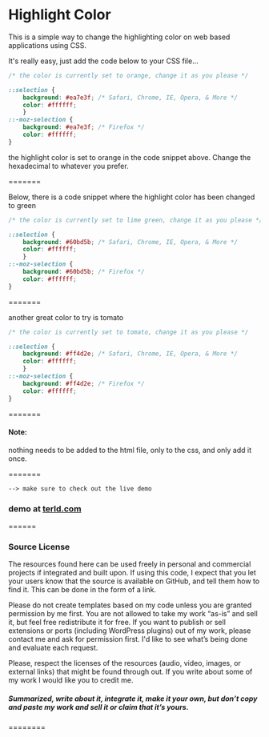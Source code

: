 Highlight Color
===============

This is a simple way to change the highlighting color on web based applications using CSS.

It's really easy, just add the code below to your CSS file...

```css
/* the color is currently set to orange, change it as you please */

::selection {
    background: #ea7e3f; /* Safari, Chrome, IE, Opera, & More */
    color: #ffffff;
    }
::-moz-selection {
    background: #ea7e3f; /* Firefox */
    color: #ffffff;
}

```

the highlight color is set to orange in the code snippet above. Change the hexadecimal to whatever you prefer.

=======

Below, there is a code snippet where the highlight color has been changed to green

```css
/* the color is currently set to lime green, change it as you please */

::selection {
    background: #60bd5b; /* Safari, Chrome, IE, Opera, & More */
    color: #ffffff;
    }
::-moz-selection {
    background: #60bd5b; /* Firefox */
    color: #ffffff;
}
```
=======

another great color to try is tomato

```css
/* the color is currently set to tomato, change it as you please */

::selection {
    background: #ff4d2e; /* Safari, Chrome, IE, Opera, & More */
    color: #ffffff;
    }
::-moz-selection {
    background: #ff4d2e; /* Firefox */
    color: #ffffff;
}
```

=======

#### Note:

nothing needs to be added to the html file, only to the css, and only add it once.

=======


```
--> make sure to check out the live demo
```

### demo at [terld.com](http://terld.com/)

======

### Source License

The resources found here can be used freely in personal and commercial projects if integrated and built upon. If using this code, I expect that you let your users know that the source is available on GitHub, and tell them how to find it. This can be done in the form of a link. 

Please do not create templates based on my code unless you are granted permission by me first. You are not allowed to take my work “as-is” and sell it, but feel free redistribute it for free. If you want to publish or sell extensions or ports (including WordPress plugins) out of my work, please contact me and ask for permission first. I'd like to see what’s being done and evaluate each request. 

Please, respect the licenses of the resources (audio, video, images, or external links) that might be found through out. If you write about some of my work I would like you to credit me.

##### Summarized, write about it, integrate it, make it your own, but don’t copy and paste my work and sell it or claim that it’s yours.

========

